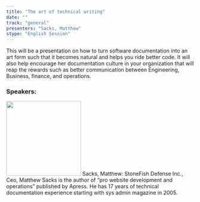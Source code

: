 ```yaml
---
title: "The art of technical writing"
date: "" 
track: "general"
presenters: "Sacks, Matthew"
stype: "English Session"
---
```

This will be a presentation on how to turn software documentation into an art form such that it becomes natural and helps you ride better code. It will also help encourage her documentation culture in your organization that will reap the rewards such as better communication between Engineering, Business, finance, and operations.
 ### Speakers: 
 <img src="images/speaker/1224.png" width="200" />
 Sacks, Matthew: StoneFish Defense Inc., Ceo, Matthew Sacks is the author of “pro website development and operations” published by Apress. He has 17 years of technical documentation experience starting with sys admin magazine in 2005.
 